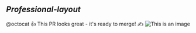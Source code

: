  ## *Professional-layout*
@octocat :+1: This PR looks great - it's ready to merge! ✍️
![This is an image](/../lesson-2/image/account.svg)
